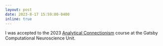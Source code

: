 ```yaml
---
layout: post
date: 2023-8-17 15:59:00-0400
inline: true
---
```


I was accepted to the 2023 <a href='https://www.ucl.ac.uk/gatsby/analytical-connectionism-2023'>Analytical Connectionism</a> course at the Gatsby Computational Neuroscience Unit.